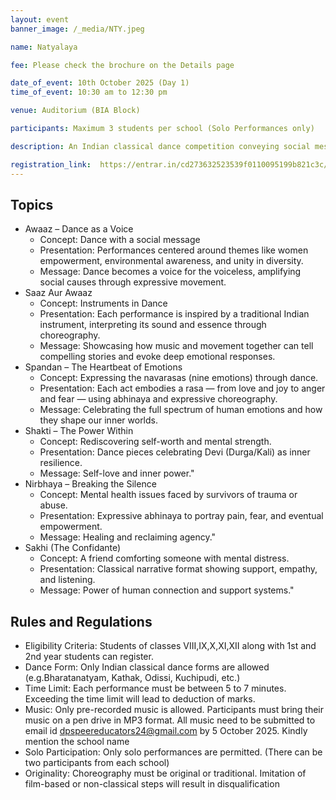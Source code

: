 ```yaml
---
layout: event
banner_image: /_media/NTY.jpeg

name: Natyalaya

fee: Please check the brochure on the Details page

date_of_event: 10th October 2025 (Day 1)
time_of_event: 10:30 am to 12:30 pm

venue: Auditorium (BIA Block)

participants: Maximum 3 students per school (Solo Performances only)

description: An Indian classical dance competition conveying social messages and emotional narratives—ranging from empowerment to trauma recovery, through traditional abhinaya, choreography, and musicality.

registration_link:  https://entrar.in/cd273632523539f0110095199b821c3c/onlineRegistrationConclave/3
---
```


## Topics
- Awaaz – Dance as a Voice
    - Concept: Dance with a social message
    - Presentation: Performances centered around themes like women empowerment, environmental awareness, and unity in diversity.
    - Message: Dance becomes a voice for the voiceless, amplifying social causes through expressive movement.
- Saaz Aur Awaaz
    - Concept: Instruments in Dance
    - Presentation: Each performance is inspired by a traditional Indian instrument, interpreting its sound and essence through choreography.
    - Message: Showcasing how music and movement together can tell compelling stories and evoke deep emotional responses.
- Spandan – The Heartbeat of Emotions
    - Concept: Expressing the navarasas (nine emotions) through dance.
    - Presentation: Each act embodies a rasa — from love and joy to anger and fear — using abhinaya and expressive choreography.
    - Message: Celebrating the full spectrum of human emotions and how they shape our inner worlds.
- Shakti – The Power Within
    - Concept: Rediscovering self-worth and mental strength.
    - Presentation: Dance pieces celebrating Devi (Durga/Kali) as inner resilience.
    - Message: Self-love and inner power."
- Nirbhaya – Breaking the Silence
    - Concept: Mental health issues faced by survivors of trauma or abuse.
    - Presentation: Expressive abhinaya to portray pain, fear, and eventual empowerment.
    - Message: Healing and reclaiming agency."
- Sakhi (The Confidante)
    - Concept: A friend comforting someone with mental distress.
    - Presentation: Classical narrative format showing support, empathy, and listening.
    - Message: Power of human connection and support systems."


## Rules and Regulations
- Eligibility Criteria: Students of classes VIII,IX,X,XI,XII along with 1st and 2nd year students can register.
- Dance Form: Only Indian classical dance forms are allowed (e.g.Bharatanatyam, Kathak, Odissi, Kuchipudi, etc.)
- Time Limit: Each performance must be between 5 to 7 minutes. Exceeding the time limit will lead to deduction of marks.
- Music: Only pre-recorded music is allowed. Participants must bring their music on a pen drive in MP3 format. All music need to be submitted to email id dpspeereducators24@gmail.com by 5 October 2025. Kindly mention the school name
- Solo Participation: Only solo performances are permitted. (There can be two participants from each school)
- Originality: Choreography must be original or traditional. Imitation of film-based or non-classical steps will result in disqualification